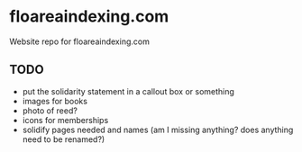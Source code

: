 # floareaindexing.com

Website repo for floareaindexing.com

## TODO

- put the solidarity statement in a callout box or something
- images for books
- photo of reed?
- icons for memberships
- solidify pages needed and names (am I missing anything? does anything need to be renamed?)
